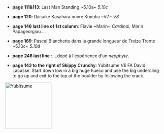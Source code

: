 <script lang="ts">
    import Image from "svimg";
</script>
- **page 111&113**: Last Man Standing ~5.10a~ *5.10c*
- **page 120**: Daisuke Kasahara ouvre Konoha ~V7~ *V8*
- **page 148 last line of 1st column**: Flavie ~Marin~ *Cardinal*, Marin Papageorgiou ...
- **page 169**: Pascal Blanchette dans la grande longueur de Treize Trente ~5.10c~ *5.10d*
- **page 246 last line** : ...dopé à l'expérience d'un *néophyte*.

- **page 143 to the right of Skippy Crunchy**: Yubitsume V6 FA David Lacasse. Start down low in a big huge hueco and use the big undercling to go up and exit to the top of the boulder by following the crack.
<Image src="Yubitsume2.jpg" width="150" alt="Yubitsume"/>